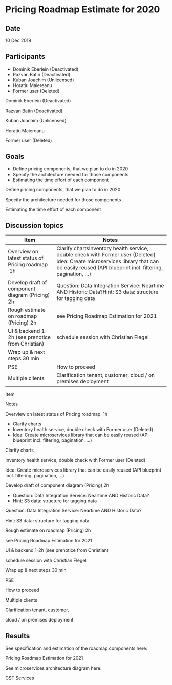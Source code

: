 # Pricing Roadmap Estimate for 2020

## Date
10 Dec 2019

## Participants
* Dominik Eberlein (Deactivated)
* Razvan Batin (Deactivated)
* Kuban Joachim (Unlicensed)
* Horatiu Maiereanu
* Former user (Deleted)

Dominik Eberlein (Deactivated)

Razvan Batin (Deactivated)

Kuban Joachim (Unlicensed)

Horatiu Maiereanu

Former user (Deleted)

## Goals
* Define pricing components, that we plan to do in 2020
* Specify the architecture needed for those components
* Estimating the time effort of each component

Define pricing components, that we plan to do in 2020

Specify the architecture needed for those components

Estimating the time effort of each component

## Discussion topics
| Item | Notes |
|---|---|
| Overview on latest status of Pricing roadmap  1h | Clarify chartsInventory health service, double check with Former user (Deleted) Idea: Create microservices library that can be easily reused (API blueprint incl. filtering, pagination, …) |
| Develop draft of component diagram (Pricing) 2h | Question: Data Integration Service: Neartime AND Historic Data?Hint: S3 data: structure for tagging data |
| Rough estimate on roadmap (Pricing) 2h | see Pricing Roadmap Estimation for 2021 |
| UI & backend 1-2h (see prenotice from Christian) | schedule session with  Christian Flegel |
| Wrap up & next steps 30 min |  |
| PSE | How to proceed |
| Multiple clients | Clarification tenant, customer, cloud / on premises deployment |

Item

Notes

Overview on latest status of Pricing roadmap  1h

* Clarify charts
* Inventory health service, double check with Former user (Deleted)
* Idea: Create microservices library that can be easily reused (API blueprint incl. filtering, pagination, …)

Clarify charts

Inventory health service, double check with Former user (Deleted)

Idea: Create microservices library that can be easily reused (API blueprint incl. filtering, pagination, …)

Develop draft of component diagram (Pricing) 2h

* Question: Data Integration Service: Neartime AND Historic Data?
* Hint: S3 data: structure for tagging data

Question: Data Integration Service: Neartime AND Historic Data?

Hint: S3 data: structure for tagging data

Rough estimate on roadmap (Pricing) 2h

see Pricing Roadmap Estimation for 2021

UI & backend 1-2h (see prenotice from Christian)

schedule session with  Christian Flegel

Wrap up & next steps 30 min

PSE

How to proceed

Multiple clients

Clarification tenant, customer,

cloud / on premises deployment

## Results
See specification and estimation of the roadmap components here:

Pricing Roadmap Estimation for 2021

See microservices architecture diagram here:

CST Services

